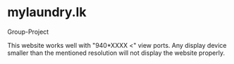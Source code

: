 # mylaundry.lk
Group-Project

This website works well with "940*XXXX <" view ports. Any display device smaller than the mentioned resolution
will not display the website properly.